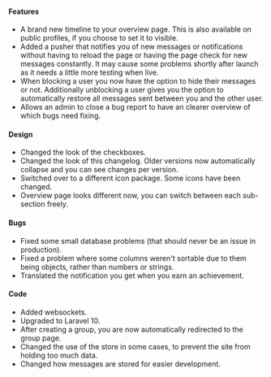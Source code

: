 #### Features
-  A brand new timeline to your overview page. This is also available on public profiles, if you choose to set it to visible.
-  Added a pusher that notifies you of new messages or notifications without having to reload the page or having the page check for new messages constantly. It may cause some problems shortly after launch as it needs a little more testing when live.
-  When blocking a user you now have the option to hide their messages or not. Additionally unblocking a user gives you the option to automatically restore all messages sent between you and the other user.
-  Allows an admin to close a bug report to have an clearer overview of which bugs need fixing.

#### Design
-  Changed the look of the checkboxes.
-  Changed the look of this changelog. Older versions now automatically collapse and you can see changes per version.
-  Switched over to a different icon package. Some icons have been changed.
-  Overview page looks different now, you can switch between each sub-section freely.


#### Bugs
-  Fixed some small database problems (that should never be an issue in production).
-  Fixed a problem where some columns weren't sortable due to them being objects, rather than numbers or strings.
-  Translated the notification you get when you earn an achievement.

#### Code
-  Added websockets.
-  Upgraded to Laravel 10.
-  After creating a group, you are now automatically redirected to the group page.
-  Changed the use of the store in some cases, to prevent the site from holding too much data.
-  Changed how messages are stored for easier development.
